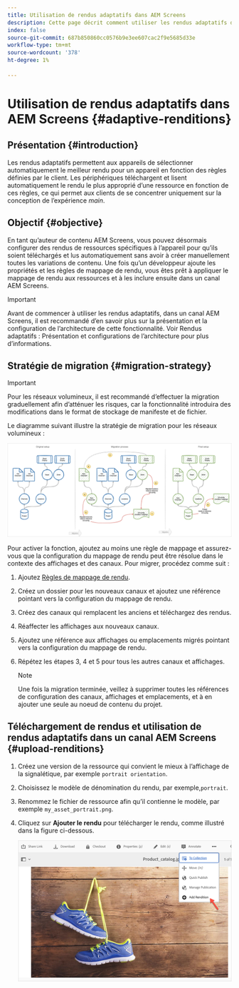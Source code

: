 ```yaml
---
title: Utilisation de rendus adaptatifs dans AEM Screens
description: Cette page décrit comment utiliser les rendus adaptatifs dans AEM Screens.
index: false
source-git-commit: 687b850860cc0576b9e3ee607cac2f9e5685d33e
workflow-type: tm+mt
source-wordcount: '378'
ht-degree: 1%

---
```


# Utilisation de rendus adaptatifs dans AEM Screens {#adaptive-renditions}

## Présentation {#introduction}

Les rendus adaptatifs permettent aux appareils de sélectionner automatiquement le meilleur rendu pour un appareil en fonction des règles définies par le client. Les périphériques téléchargent et lisent automatiquement le rendu le plus approprié d’une ressource en fonction de ces règles, ce qui permet aux clients de se concentrer uniquement sur la conception de l’expérience *main*.

## Objectif {#objective}

En tant qu’auteur de contenu AEM Screens, vous pouvez désormais configurer des rendus de ressources spécifiques à l’appareil pour qu’ils soient téléchargés et lus automatiquement sans avoir à créer manuellement toutes les variations de contenu.
Une fois qu’un développeur ajoute les propriétés et les règles de mappage de rendu, vous êtes prêt à appliquer le mappage de rendu aux ressources et à les inclure ensuite dans un canal AEM Screens.

>[!IMPORTANT]
>Avant de commencer à utiliser les rendus adaptatifs, dans un canal AEM Screens, il est recommandé d’en savoir plus sur la présentation et la configuration de l’architecture de cette fonctionnalité. Voir Rendus adaptatifs : Présentation et configurations de l’architecture pour plus d’informations.

## Stratégie de migration {#migration-strategy}

>[!IMPORTANT]
>Pour les réseaux volumineux, il est recommandé d’effectuer la migration graduellement afin d’atténuer les risques, car la fonctionnalité introduira des modifications dans le format de stockage de manifeste et de fichier.

Le diagramme suivant illustre la stratégie de migration pour les réseaux volumineux :

![image](/help/user-guide/assets/adaptive-renditions/migration-strategy1.png)

Pour activer la fonction, ajoutez au moins une règle de mappage et assurez-vous que la configuration du mappage de rendu peut être résolue dans le contexte des affichages et des canaux. Pour migrer, procédez comme suit :

1. Ajoutez [Règles de mappage de rendu](/help/user-guide/adaptive-renditions.md).
1. Créez un dossier pour les nouveaux canaux et ajoutez une référence pointant vers la configuration du mappage de rendu.
1. Créez des canaux qui remplacent les anciens et téléchargez des rendus.
1. Réaffecter les affichages aux nouveaux canaux.
1. Ajoutez une référence aux affichages ou emplacements migrés pointant vers la configuration du mappage de rendu.
1. Répétez les étapes 3, 4 et 5 pour tous les autres canaux et affichages.

   >[!NOTE]
   >Une fois la migration terminée, veillez à supprimer toutes les références de configuration des canaux, affichages et emplacements, et à en ajouter une seule au noeud de contenu du projet.

## Téléchargement de rendus et utilisation de rendus adaptatifs dans un canal AEM Screens {#upload-renditions}

1. Créez une version de la ressource qui convient le mieux à l’affichage de la signalétique, par exemple `portrait orientation`.

1. Choisissez le modèle de dénomination du rendu, par exemple,`portrait`.

1. Renommez le fichier de ressource afin qu’il contienne le modèle, par exemple `my_asset_portrait.png`.

1. Cliquez sur **Ajouter le rendu** pour télécharger le rendu, comme illustré dans la figure ci-dessous.

   ![image](/help/user-guide/assets/adaptive-renditions/add-rendition.png)